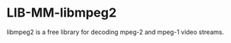LIB-MM-libmpeg2
===============

libmpeg2 is a free library for decoding mpeg-2 and mpeg-1 video streams. 
